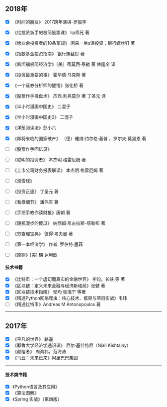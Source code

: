 ## 2018年
- [x] 《时间的朋友》 2017跨年演讲-罗振宇
- [x] 《给投资新手的极简股票课》 lip师兄 著
- [x] 《给业余投资者的10条军规》 闲来一坐s话投资；银行螺丝钉 著
- [x] 《指数基金投资指南》 银行螺丝钉 著
- [x] 《斯坦福极简经济学》〔美〕蒂莫西·泰勒 著 林隆全 译
- [x] 《投资最重要的事》 霍华德·马克斯 著
- [x] 《一个证券分析师的醒悟》张化桥 著
- [x] 《股票作手操盘术》 杰西.利弗莫尔 著 丁圣元 译
- [x] 《半小时漫画中国史》 二混子
- [x] 《半小时漫画中国史2》 二混子
- [x] 《洋葱阅读法》彭小六
- [x] 《即将来临的国家破产》 （德）雅纳·约尔格·基普 ，罗尔夫·莫里恩  著
- [ ] 《股票作手回忆录》
- [ ] 《聪明的投资者》 本杰明.格雷厄姆 著
- [ ] 《上市公司财务报表解读》 本杰明.格雷厄姆 著
- [ ] 《滚雪球》
- [ ] 《投资正途》 丁圣元 著
- [ ] 《看盘细节》 潘伟军 著
- [ ] 《手把手教你读财报》唐朝 著
- [ ] 《随机漫步的傻瓜》 纳西姆·尼古拉斯-塔勒布 著
- [ ] 《穷查理宝典》 彼得·考夫曼 著
- [ ] 《第一本经济学》 作者: 罗伯特·墨菲 
- [ ] 《原则》[美] 瑞·达利欧 


#### 技术书籍
- [x] 《比特币：一个虚幻而真实的金融世界》 李钧，长铗 等 著
- [x] 《区块链：定义未来金融与经济新格局》张健  著
- [x] 《区块链技术指南》 邹均 张海宁 等著
- [x] 《精通Python网络爬虫：核心技术、框架与项目实战》韦玮
- [ ] 《精通比特币》Andreas M Antonopoulos 著

---
## 2017年
- [x] 《平凡的世界》 路遥
- [x] 《耶鲁大学经济学通识课》 尼尔·基什特尼（Niall Kishtainy）
- [x] 《颠覆者》 周鸿祎，范海涛
- [x] 《马云：未来已来》阿里巴巴集团

---
#### 技术类书籍
- [x] 《Python语言及其应用》
- [x] 《算法图解》
- [x] 《Spring 实战》（第四版）
